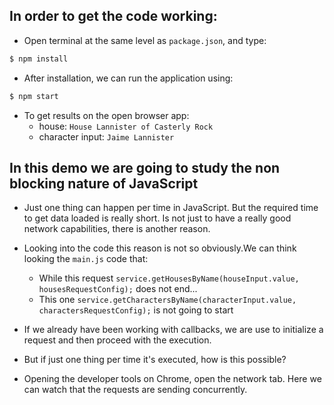 ## In order to get the code working:

* Open terminal at the same level as `package.json`, and type:
```bash
$ npm install
```
* After installation, we can run the application using:
```bash
$ npm start
```
* To get results on the open browser app:
    * house: `House Lannister of Casterly Rock`
    * character input: `Jaime Lannister`

## In this demo we are going to study the non blocking nature of JavaScript

* Just one thing can happen per time in JavaScript. But the required time to get data loaded is really short. Is not just to have a really good network capabilities, there is another reason.

* Looking into the code this reason is not so obviously.We can think looking the `main.js` code that:
    * While this request `service.getHousesByName(houseInput.value, housesRequestConfig);` does not end...
    * This one `service.getCharactersByName(characterInput.value, charactersRequestConfig);` is not going to start

* If we already have been working with callbacks, we are use to initialize a request and then proceed with the execution.

* But if just one thing per time it's executed, how is this possible?

* Opening the developer tools on Chrome, open the network tab. Here  we can watch that the requests are sending concurrently.
